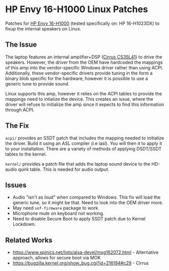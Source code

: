 # HP Envy 16-H1000 Linux Patches

Patches for [HP Envy 16-H1000](https://support.hp.com/us-en/product/hp-envy-16-inch-laptop-pc-16-h1000/2101525785) (tested specifically on: HP 16-H1023DX) to fixup the internal speakers on Linux.

## The Issue

The laptop features an internal amplifier+DSP ([Cirrus CS35L41](https://www.cirrus.com/products/cs35l41/)) to drive the speakers. However, the driver from the OEM have hardcoded the mappings of this amp into the vendor-specific Windows driver rather than using ACPI. Additionally, these vendor-specific drivers provide tuning in the form a binary blob specific for the hardware, however it is possible to use a generic tune to provide sound. 

Linux supports this amp, however it relies on the ACPI tables to provide the mappings need to intialize the device. This creates an issue, where the driver will refuse to initialize the amp since it expects to find this information through ACPI.

## The Fix

`acpi/` provides an SSDT patch that includes the mapping needed to initialize the driver. Build it using an ASL compiler (i.e iasl). You will then it to apply it to your installation. There are a variety of methods of applying DSDT/SSDT tables to the kernel.

`kernel/` provides a patch file that adds the laptop sound device to the HD-audio quirk table. This is needed for audio output.

## Issues

* Audio "isn't as loud" when compared to Windows. This fix will load the generic tune, so it might be that. Need to look into the OEM driver more.
* May need `sof-firmware` package to work.
* Microphone mute on keyboard not working.
* Need to disable Secure Boot to apply SSDT patch due to Kernel Lockdown.

## Related Works

* https://www.spinics.net/lists/alsa-devel/msg162072.html - Alternative approach, allows for secure boot via MOK
* https://bugzilla.kernel.org/show_bug.cgi?id=216194#c29 - Cirrus

